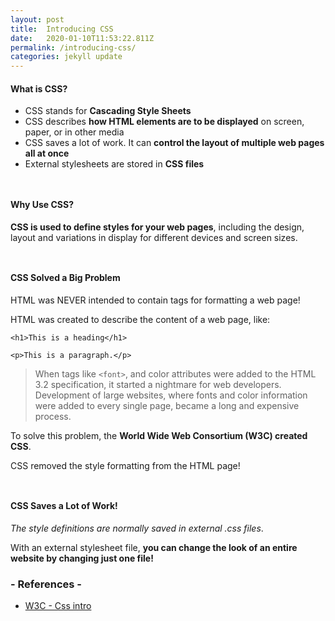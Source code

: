 ```yaml
---
layout: post
title:  Introducing CSS
date:   2020-01-10T11:53:22.811Z
permalink: /introducing-css/
categories: jekyll update
---
```

#### What is CSS?
- CSS stands for **Cascading Style Sheets**
- CSS describes **how HTML elements are to be displayed** on screen, paper, or in other media
- CSS saves a lot of work. It can **control the layout of multiple web pages all at once**
- External stylesheets are stored in **CSS files**
  
```  ```
#### Why Use CSS?
**CSS is used to define styles for your web pages**, including the design, layout and variations in display for different devices and screen sizes. 
  
```  ```
#### CSS Solved a Big Problem
HTML was NEVER intended to contain tags for formatting a web page!

HTML was created to describe the content of a web page, like:

```
<h1>This is a heading</h1>

<p>This is a paragraph.</p>
```

> When tags like ``<font>``, and color attributes were added to the HTML 3.2 specification, it started a nightmare for web developers. Development of large websites, where fonts and color information were added to every single page, became a long and expensive process.

To solve this problem, the **World Wide Web Consortium (W3C) created CSS**.

CSS removed the style formatting from the HTML page!
  
```  ```
#### CSS Saves a Lot of Work!
*The style definitions are normally saved in external .css files*.

With an external stylesheet file, **you can change the look of an entire website by changing just one file!**



### - References -

- [W3C - Css intro](https://www.w3schools.com/css/css_intro.asp)
